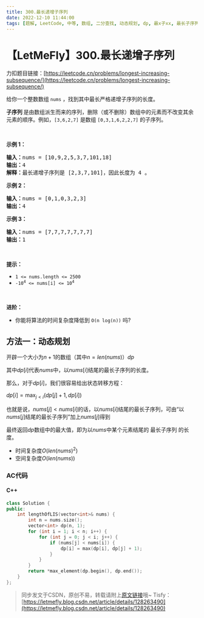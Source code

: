 ```yaml
---
title: 300.最长递增子序列
date: 2022-12-10 11:44:00
tags: [题解, LeetCode, 中等, 数组, 二分查找, 动态规划, dp, 最x子xx, 最长子序列]
---
```


# 【LetMeFly】300.最长递增子序列

力扣题目链接：[https://leetcode.cn/problems/longest-increasing-subsequence/](https://leetcode.cn/problems/longest-increasing-subsequence/)

<p>给你一个整数数组 <code>nums</code> ，找到其中最长严格递增子序列的长度。</p>

<p><strong>子序列&nbsp;</strong>是由数组派生而来的序列，删除（或不删除）数组中的元素而不改变其余元素的顺序。例如，<code>[3,6,2,7]</code> 是数组 <code>[0,3,1,6,2,2,7]</code> 的子序列。</p>
&nbsp;

<p><strong>示例 1：</strong></p>

<pre>
<strong>输入：</strong>nums = [10,9,2,5,3,7,101,18]
<strong>输出：</strong>4
<strong>解释：</strong>最长递增子序列是 [2,3,7,101]，因此长度为 4 。
</pre>

<p><strong>示例 2：</strong></p>

<pre>
<strong>输入：</strong>nums = [0,1,0,3,2,3]
<strong>输出：</strong>4
</pre>

<p><strong>示例 3：</strong></p>

<pre>
<strong>输入：</strong>nums = [7,7,7,7,7,7,7]
<strong>输出：</strong>1
</pre>

<p>&nbsp;</p>

<p><strong>提示：</strong></p>

<ul>
	<li><code>1 &lt;= nums.length &lt;= 2500</code></li>
	<li><code>-10<sup>4</sup> &lt;= nums[i] &lt;= 10<sup>4</sup></code></li>
</ul>

<p>&nbsp;</p>

<p><b>进阶：</b></p>

<ul>
	<li>你能将算法的时间复杂度降低到&nbsp;<code>O(n log(n))</code> 吗?</li>
</ul>


    
## 方法一：动态规划

开辟一个大小为$n+1$的数组（其中$n=len(nums)$）$dp$

其中$dp[i]$代表$nums$中，以$nums[i]$结尾的最长子序列的长度。

那么，对于$dp[i]$，我们很容易给出状态转移方程：

$dp[i] = \max_{j<i}(dp[j] + 1, dp[i])$

也就是说，$nums[j]<nums[i]$的话，以$nums[i]$结尾的最长子序列，可由“以$nums[j]$结尾的最长子序列”加上$nums[j]$得到

最终返回$dp$数组中的最大值，即为以$nums$中某个元素结尾的 最长子序列 的长度。

+ 时间复杂度$O(len(nums)^2)$
+ 空间复杂度$O(len(nums))$

### AC代码

#### C++

```cpp
class Solution {
public:
    int lengthOfLIS(vector<int>& nums) {
        int n = nums.size();
        vector<int> dp(n, 1);
        for (int i = 1; i < n; i++) {
            for (int j = 0; j < i; j++) {
                if (nums[j] < nums[i]) {
                    dp[i] = max(dp[i], dp[j] + 1);
                }
            }
        }
        return *max_element(dp.begin(), dp.end());
    }
};
```

> 同步发文于CSDN，原创不易，转载请附上[原文链接](https://leetcode.letmefly.xyz/2022/12/10/LeetCode%200300.%E6%9C%80%E9%95%BF%E9%80%92%E5%A2%9E%E5%AD%90%E5%BA%8F%E5%88%97/)哦~
> Tisfy：[https://letmefly.blog.csdn.net/article/details/128263490](https://letmefly.blog.csdn.net/article/details/128263490)
